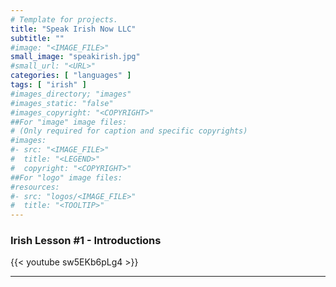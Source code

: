 ```yaml
---
# Template for projects.
title: "Speak Irish Now LLC"
subtitle: ""
#image: "<IMAGE_FILE>"
small_image: "speakirish.jpg"
#small_url: "<URL>"
categories: [ "languages" ]
tags: [ "irish" ]
#images_directory; "images"
#images_static: "false"
#images_copyright: "<COPYRIGHT>"
##For "image" image files:
# (Only required for caption and specific copyrights)
#images:
#- src: "<IMAGE_FILE>"
#  title: "<LEGEND>"
#  copyright: "<COPYRIGHT>"
##For "logo" image files:
#resources:
#- src: "logos/<IMAGE_FILE>"
#  title: "<TOOLTIP>"
---
```


### Irish Lesson #1 - Introductions  


{{< youtube sw5EKb6pLg4 >}}

---

